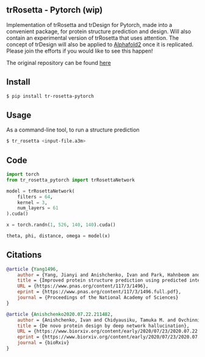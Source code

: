 ## trRosetta - Pytorch (wip)

Implementation of trRosetta and trDesign for Pytorch, made into a convenient package, for protein structure prediction and design. Will also contain an experimental version of trRosetta that uses attention. The concept of trDesign will also be applied to <a href="https://github.com/lucidrains/alphafold2">Alphafold2</a> once it is replicated. Please join the efforts if you would like to see this happen!

The original repository can be found <a href="https://github.com/gjoni/trRosetta">here</a>

## Install

```bash
$ pip install tr-rosetta-pytorch
```

## Usage

As a command-line tool, to run a structure prediction

```bash
$ tr_rosetta <input-file.a3m>
```

## Code

```python
import torch
from tr_rosetta_pytorch import trRosettaNetwork

model = trRosettaNetwork(
    filters = 64,
    kernel = 3,
    num_layers = 61
).cuda()

x = torch.randn(1, 526, 140, 140).cuda()

theta, phi, distance, omega = model(x)
```

## Citations

```bibtex
@article {Yang1496,
    author = {Yang, Jianyi and Anishchenko, Ivan and Park, Hahnbeom and Peng, Zhenling and Ovchinnikov, Sergey and Baker, David},
    title = {Improved protein structure prediction using predicted interresidue orientations},
    URL = {https://www.pnas.org/content/117/3/1496},
    eprint = {https://www.pnas.org/content/117/3/1496.full.pdf},
    journal = {Proceedings of the National Academy of Sciences}
}
```

```bibtex
@article {Anishchenko2020.07.22.211482,
    author = {Anishchenko, Ivan and Chidyausiku, Tamuka M. and Ovchinnikov, Sergey and Pellock, Samuel J. and Baker, David},
    title = {De novo protein design by deep network hallucination},
    URL = {https://www.biorxiv.org/content/early/2020/07/23/2020.07.22.211482},
    eprint = {https://www.biorxiv.org/content/early/2020/07/23/2020.07.22.211482.full.pdf},
    journal = {bioRxiv}
}
```
